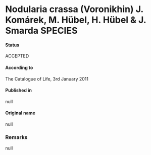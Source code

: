 # Nodularia crassa (Voronikhin) J. Komárek, M. Hübel, H. Hübel & J. Smarda SPECIES

#### Status
ACCEPTED

#### According to
The Catalogue of Life, 3rd January 2011

#### Published in
null

#### Original name
null

### Remarks
null
